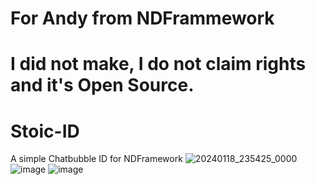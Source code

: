 # For Andy from NDFrammework
# I did not make, I do not claim rights and it's Open Source.


# Stoic-ID
 A simple Chatbubble ID for NDFramework
![20240118_235425_0000](https://github.com/TheStoicBear/Stoic-ID/assets/112611821/53af00bc-a71d-43fc-826e-913933970a2e)
![image](https://github.com/TheStoicBear/Stoic-ID/assets/112611821/fbdfac94-5206-4682-be8b-b2faf0d2d21c)
![image](https://github.com/TheStoicBear/Stoic-ID/assets/112611821/54da903f-0a64-4b28-b8f4-a2ca725db09c)
